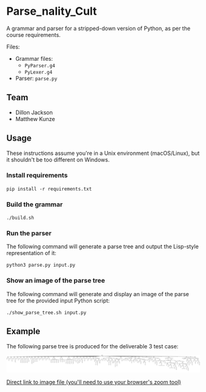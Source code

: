 # Parse_nality_Cult

A grammar and parser for a stripped-down version of Python, as per the course requirements.

Files:
* Grammar files:
	* `PyParser.g4`
	* `PyLexer.g4`
* Parser: `parse.py`

## Team

* Dillon Jackson
* Matthew Kunze

## Usage

These instructions assume you're in a Unix environment (macOS/Linux), but it shouldn't be too different on Windows.

### Install requirements
```
pip install -r requirements.txt
```

### Build the grammar
```
./build.sh
```

### Run the parser

The following command will generate a parse tree and output the Lisp-style representation of it:

```
python3 parse.py input.py
```

### Show an image of the parse tree

The following command will generate and display an image of the parse tree for the provided input Python script:

```
./show_parse_tree.sh input.py
```

## Example

The following parse tree is produced for the deliverable 3 test case:

![](antlr4_parse_tree_tc3.png)

[Direct link to image file (you'll need to use your browser's zoom tool)](https://raw.githubusercontent.com/Dailylulll/Parse_nality_Cult/main/antlr4_parse_tree_tc3.png)
